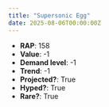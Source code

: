 ```yaml
---
title: "Supersonic Egg"
date: 2025-08-06T00:00:00Z
---
```

- **RAP**: 158
- **Value**: -1
- **Demand level**: -1
- **Trend**: -1
- **Projected?**: True
- **Hyped?**: True
- **Rare?**: True
